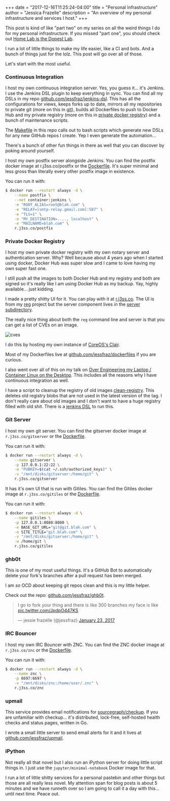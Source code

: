 +++
date = "2017-12-16T11:25:24-04:00"
title = "Personal Infrastructure"
author = "Jessica Frazelle"
description = "An overview of my personal infrastructure and services I host."
+++

This post is kind of like "part two" on my series on all the weird things I do
for my personal infrastructure. If you missed "part one", you should check out
[Home Lab is the Dopest Lab](https://blog.jessfraz.com/post/home-lab-is-the-dopest-lab/).

I run a lot of little things to make my life easier, like a CI and bots. And
a bunch of things just for the lolz. This post will go over all of those.

Let's start with the most useful.

### Continuous Integration

I host my own continuous integration server. Yes, you guess it... it's Jenkins.
I use the Jenkins DSL plugin to keep everything in sync. You can find all my
DSLs in my repo [github.com/jessfraz/jenkins-dsl](https://github.com/jessfraz/jenkins-dsl).
This has all the configurations for views, keeps forks up to date, mirrors all my
repositories to private git (more on this in [git](#git-server)),
builds all Dockerfiles to push to Docker Hub and my private registry (more on
this in [private docker registry](#private-docker-registry)) and a bunch of
maintenance scripts.

The [Makefile](https://github.com/jessfraz/jenkins-dsl/blob/master/Makefile) in
this repo calls out to bash scripts which generate new DSLs for any new GitHub
repos I create. Yep I even generate the automation...

There's a bunch of other fun things in there as well that you can discover by
poking around yourself.

I host my own postfix server alongside Jenkins. You
can find the postfix docker image at r.j3ss.co/postfix or the [Dockerfile](https://github.com/jessfraz/dockerfiles/tree/master/postfix). It's super minimal and less gross than literally every
other postfix image in existence.

You can run it with:

```bash
$ docker run --restart always -d \
    --name postfix \
    --net container:jenkins \
    -e "ROOT_ALIAS=root@blah.com" \
    -e "RELAY=[smtp-relay.gmail.com]:587" \
    -e "TLS=1" \
    -e "MY_DESTINATION=...., localhost" \
    -e "MAILNAME=blah.com" \
    r.j3ss.co/postfix
```

### Private Docker Registry

I host my own private docker registry with my own notary server and authentication
server. Why? Well because about 4 years ago when I started using docker, Docker
Hub was super slow and I came to love having my own super fast one.

I still push all the images to both Docker Hub and my registry and both are
signed so it's really like I am using Docker Hub as my backup. Yay, highly
available... just kidding.

I made a pretty shitty UI for it. You can play with it at [r.j3ss.co](https://r.j3ss.co/).
The UI is from my [reg](https://github.com/jessfraz/reg) project but the
server component lives in the [server subdirectory](https://github.com/jessfraz/reg/tree/master/server).

The really nice thing about both the `reg` command line and server is that you
can get a list of CVEs on an image.

![cves](/img/cves.png)

I do this by hosting my own instance of [CoreOS's Clair](https://github.com/coreos/clair).

Most of my Dockerfiles live at
[github.com/jessfraz/dockerfiles](https://github.com/jessfraz/dockerfiles) if
you are curious.

I also went over all of this on my talk on [Over Engineering my
Laptop / Container Linux on the Desktop](https://docs.google.com/presentation/d/17Hml1iFqdXElxOcrh9caQSC5px5mDgaS015Vhaz42ZY/edit?usp=sharing). This includes all the reasons why I have continuous integration as well.

I have a script to cleanup the registry of old images [clean-registry](https://github.com/jessfraz/dotfiles/blob/master/bin/clean-registry). This deletes old registry blobs that are not used
in the latest version of the tag. I don't really care about old images and
I don't want to have a huge registry filled with old shit. There is a [jenkins
DSL](https://github.com/jessfraz/jenkins-dsl/blob/master/projects/maintenance/garbage_collect_registry.groovy) to run this.

### Git Server

I host my own git server. You
can find the gitserver docker image at `r.j3ss.co/gitserver` or the [Dockerfile](https://github.com/jessfraz/dockerfiles/tree/master/gitserver).

You can run it with:

```bash
$ docker run --restart always -d \
    --name gitserver \
    -p 127.0.0.1:22:22 \
    -e "PUBKEY=$(cat ~/.ssh/authorized_keys)" \
    -v "/mnt/disks/gitserver:/home/git" \
    r.j3ss.co/gitserver
```

It has it's own UI that is run with Gitiles. You
can find the Gitiles docker image at `r.j3ss.co/gitiles` or the [Dockerfile](https://github.com/jessfraz/dockerfiles/tree/master/gitiles).

You can run it with:

```bash
$ docker run --restart always -d \
    --name gitiles \
    -p 127.0.0.1:8080:8080 \
    -e BASE_GIT_URL="git@git.blah.com" \
    -e SITE_TITLE="git.blah.com" \
    -v "/mnt/disks/gitserver:/home/git" \
    -w /home/git \
    r.j3ss.co/gitiles
```

### ghb0t

This is one of my most useful things. It's a GitHub Bot to automatically delete
your fork's branches after a pull request has been merged.

I am _so_ OCD about keeping git repos clean and this is my little helper.

Check out the repo: [github.com/jessfraz/ghb0t](https://github.com/jessfraz/ghb0t).

<blockquote class="twitter-tweet" data-lang="en"><p lang="en" dir="ltr">I go to fork your thing and there is like 300 branches my face is like <a href="https://t.co/JpdpO447KS">pic.twitter.com/JpdpO447KS</a></p>&mdash; jessie frazelle (@jessfraz) <a href="https://twitter.com/jessfraz/status/823425160787021825?ref_src=twsrc%5Etfw">January 23, 2017</a></blockquote>
<script async src="https://platform.twitter.com/widgets.js" charset="utf-8"></script>

### IRC Bouncer

I host my own IRC Bouncer with ZNC.
You can find the ZNC docker image at `r.j3ss.co/znc` or the [Dockerfile](https://github.com/jessfraz/dockerfiles/tree/master/znc).

You can run it with:

```bash
$ docker run --restart always -d \
    --name znc \
    -p 6697:6697 \
    -v "/mnt/disks/znc:/home/user/.znc" \
    r.j3ss.co/znc
```

### upmail

This service provides email notifications for [sourcegraph/checkup](https://github.com/sourcegraph/checkup).
If you are unfamiliar with checkup... it's distributed, lock-free, self-hosted
health checks and status pages, written in Go.

I wrote a small little server to send email alerts for it and it lives
at [github.com/jessfraz/upmail](https://github.com/jessfraz/upmail).

### iPython

Not really all that novel but I also run an iPython server for doing little
script things in. I just use the `jupyter/minimal-notebook` Docker image for that.

I run a lot of little shitty services for a personal pastebin and other things
but those are all really less novel. My attention span for blog posts is about
5 minutes and we have runneth over so I am going to call it a day with
this... until next time. Peace out.
